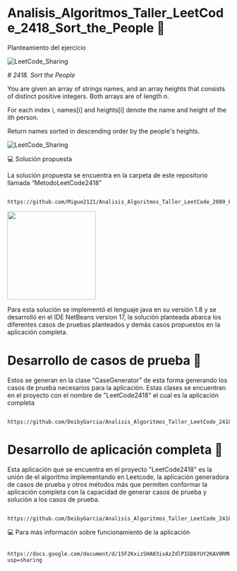 # Analisis_Algoritmos_Taller_LeetCode_2418_Sort_the_People :dart:

Planteamiento del ejercicio

![LeetCode_Sharing](https://user-images.githubusercontent.com/116528826/199131217-5338786e-20d2-4891-bd33-b69c22b22905.png)

<em> # 2418. Sort the People </em>

You are given an array of strings names, and an array heights that consists of distinct positive integers. Both arrays are of length n.

For each index i, names[i] and heights[i] denote the name and height of the ith person.

Return names sorted in descending order by the people's heights.


![LeetCode_Sharing](https://user-images.githubusercontent.com/116528826/199167787-a852f5ac-6344-408f-889b-40173bb57832.png)

:computer: Solución propuesta

La solución propuesta se encuentra en la carpeta de este repositorio llamada “MetodoLeetCode2418”    

      https://github.com/Migue2121/Analisis_Algoritmos_Taller_LeetCode_2089_FindTargetIndicesAfterSortingArray/blob/main/MetodoLeetCode2089/MetodoLeetCode2089.java 

<img src="https://user-images.githubusercontent.com/116528826/199171527-e89de21e-639f-418f-878b-64135a8d046c.png" width="200" height="200" />


Para esta solución se implementó el lenguaje java en su versión 1.8 y se desarrolló en el IDE NetBeans version 17, la solución planteada abarca los diferentes casos de pruebas planteados y demás casos propuestos en la aplicación completa.

# Desarrollo de casos de prueba  :space_invader:

Estos se generan en la clase “CaseGenerator” de esta forma generando los casos de prueba necesarios para la aplicación. Estas clases se encuentran en el proyecto con el nombre de "LeetCode2418" el cual es la aplicación completa 
      
      https://github.com/DeibyGarcia/Analisis_Algoritmos_Taller_LeetCode_2418_Sort_the_People-/tree/main/LeetCode2418

# Desarrollo de aplicación completa :space_invader:
Esta aplicación que se encuentra en el proyecto "LeetCode2418" es la unión de el algoritmo implementando en Leetcode, la aplicación generadora de casos de prueba y otros métodos más que permiten conformar la aplicación completa con la capacidad de generar casos de prueba y solución a los casos de prueba.
      
      https://github.com/DeibyGarcia/Analisis_Algoritmos_Taller_LeetCode_2418_Sort_the_People-/tree/main/LeetCode2418

  :computer:  Para más informacón sobre funcionamiento de la aplicación    
   
          https://docs.google.com/document/d/15F2KxizSHA03ixAzZdlPIGD6YUY2KAV0RMUcIbHfme0/edit?usp=sharing
